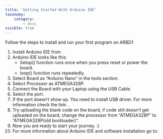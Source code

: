 ```yaml
---
title: 'Getting Started With Arduino IDE'
taxonomy:
    category:
        - docs
visible: true
---
```


Follow the steps to install and run your first program on ARBD1
1. Install Arduino IDE from [](https://www.arduino.cc/en/Main/Software)
2. Arduino IDE looks like this:
    + Setup() function runs once when you press reset or power the board.
    + loop() function runs repeatedly.
3. Select Board as “Arduino Nano” in the  tools section. 
4. Select Processor as ATMEGA328P.
5. Connect the Board with your Laptop using the USB Cable.
6. Select the port.
7. If the port doesn’t show up. You need to install USB driver. For more information check the link: [](https://www.arduino.cc/en/Guide/DriverInstallation).
8. Try uploading the blank code on the board, if code still doesn’t get uploaded on the board, change the processor from “ATMEGA328P”  to “ATMEGA328P(old bootloader)”.
9. Now you are ready to start your journey. :)
10. For more information about Arduino IDE and software installation go to: [](https://www.arduino.cc/en/Guide)